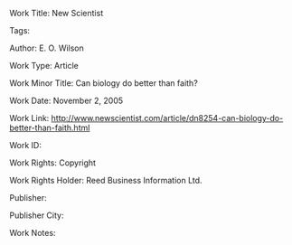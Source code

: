Work Title: New Scientist 

Tags: 

Author: E. O. Wilson

Work Type: Article 

Work Minor Title:  Can biology do better than faith?

Work Date: November 2, 2005

Work Link: http://www.newscientist.com/article/dn8254-can-biology-do-better-than-faith.html 

Work ID:  

Work Rights:  Copyright

Work Rights Holder:  Reed Business Information Ltd.

Publisher:  

Publisher City:  

Work Notes: 

